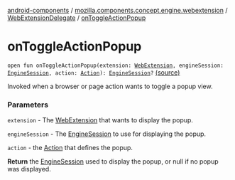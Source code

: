 [android-components](../../index.md) / [mozilla.components.concept.engine.webextension](../index.md) / [WebExtensionDelegate](index.md) / [onToggleActionPopup](./on-toggle-action-popup.md)

# onToggleActionPopup

`open fun onToggleActionPopup(extension: `[`WebExtension`](../-web-extension/index.md)`, engineSession: `[`EngineSession`](../../mozilla.components.concept.engine/-engine-session/index.md)`, action: `[`Action`](../-action/index.md)`): `[`EngineSession`](../../mozilla.components.concept.engine/-engine-session/index.md)`?` [(source)](https://github.com/mozilla-mobile/android-components/blob/master/components/concept/engine/src/main/java/mozilla/components/concept/engine/webextension/WebExtensionDelegate.kt#L94)

Invoked when a browser or page action wants to toggle a popup view.

### Parameters

`extension` - The [WebExtension](../-web-extension/index.md) that wants to display the popup.

`engineSession` - The [EngineSession](../../mozilla.components.concept.engine/-engine-session/index.md) to use for displaying the popup.

`action` - the [Action](../-action/index.md) that defines the popup.

**Return**
the [EngineSession](../../mozilla.components.concept.engine/-engine-session/index.md) used to display the popup, or null if no popup
was displayed.

